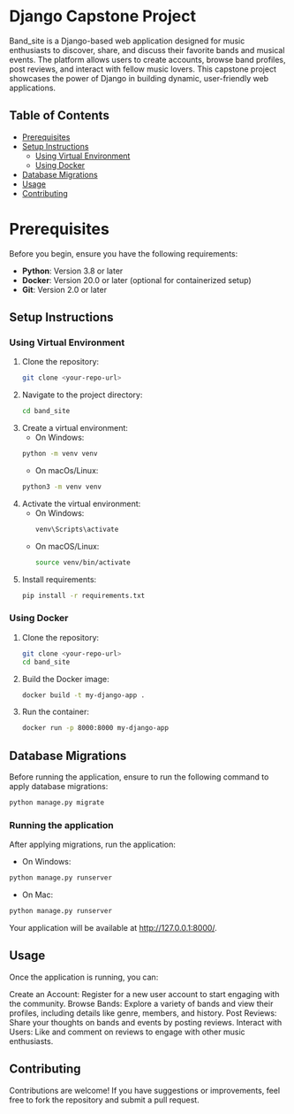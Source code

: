 # Django Capstone Project

Band_site is a Django-based web application designed for music enthusiasts to discover, share, and discuss their favorite bands and musical events. The platform allows users to create accounts, browse band profiles, post reviews, and interact with fellow music lovers. This capstone project showcases the power of Django in building dynamic, user-friendly web applications.

## Table of Contents
- [Prerequisites](#prerequisites)
- [Setup Instructions](#setup-instructions)
  - [Using Virtual Environment](#using-virtual-environment)
  - [Using Docker](#using-docker)
- [Database Migrations](#database-migrations)
- [Usage](#usage)
- [Contributing](#contributing)

# Prerequisites
Before you begin, ensure you have the following requirements:

- **Python**: Version 3.8 or later
- **Docker**: Version 20.0 or later (optional for containerized setup)
- **Git**: Version 2.0 or later

## Setup Instructions

### Using Virtual Environment

1. Clone the repository:
   ```bash
   git clone <your-repo-url>
   ```
2. Navigate to the project directory:
   ```bash
   cd band_site
   ```
3. Create a virtual environment:
   - On Windows:
   ```bash
   python -m venv venv
   ```
   - On macOs/Linux:
   ```bash
   python3 -m venv venv
   ```
4. Activate the virtual environment:
   - On Windows:
     ```bash
     venv\Scripts\activate
     ```
   - On macOS/Linux:
     ```bash
     source venv/bin/activate
     ```
5. Install requirements:
   ```bash
   pip install -r requirements.txt
   ```

### Using Docker

1. Clone the repository:
   ```bash
   git clone <your-repo-url>
   cd band_site
   ```
2. Build the Docker image:
   ```bash
   docker build -t my-django-app .
   ```
3. Run the container:
   ```bash
   docker run -p 8000:8000 my-django-app
   ```

## Database Migrations
Before running the application, ensure to run the following command to apply database migrations:
```bash
python manage.py migrate
```
### Running the application
After applying migrations, run the application:
- On Windows:
```bash
python manage.py runserver
```
- On Mac:
```bash
python manage.py runserver
```
Your application will be available at http://127.0.0.1:8000/.

## Usage
Once the application is running, you can:

Create an Account: Register for a new user account to start engaging with the community.
Browse Bands: Explore a variety of bands and view their profiles, including details like genre, members, and history.
Post Reviews: Share your thoughts on bands and events by posting reviews.
Interact with Users: Like and comment on reviews to engage with other music enthusiasts.

## Contributing
Contributions are welcome! If you have suggestions or improvements, feel free to fork the repository and submit a pull request.